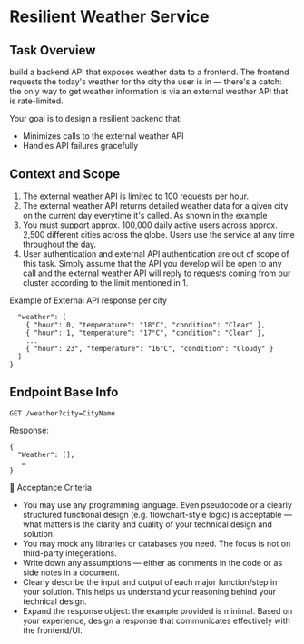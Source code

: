 

# Resilient Weather Service
## Task Overview
build a backend API that exposes weather data to a frontend. The frontend requests the today's weather for the city the user is in — there's a catch: the only way to get weather information is via an external weather API that is rate-limited.

Your goal is to design a resilient backend that:
- Minimizes calls to the external weather API
- Handles API failures gracefully


## Context and Scope
1. The external weather API is limited to 100 requests per hour.
2. The external weather API returns detailed weather data for a given city on the current day everytime it's called. As shown in the example
3. You must support approx. 100,000 daily active users across approx. 2,500 different cities across the globe. Users use the service at any time throughout the day.
4. User authentication and external API authentication are out of scope of this task. Simply assume that the API you develop will be open to any call and the external weather API will reply to requests coming from our cluster according to the limit mentioned in 1.


Example of External API response per city 

```{
  "weather": [
    { "hour": 0, "temperature": "18°C", "condition": "Clear" },
    { "hour": 1, "temperature": "17°C", "condition": "Clear" },
    ...
    { "hour": 23", "temperature": "16°C", "condition": "Cloudy" }
  ]
}
```



## Endpoint Base Info

``` GET /weather?city=CityName ```


Response:
```
{
  "Weather": [],
   …
}
```
  


🧪 Acceptance Criteria
- You may use any programming language. Even pseudocode or a clearly structured functional design (e.g. flowchart-style logic) is acceptable — what matters is the clarity and quality of your technical design and solution.
- You may mock any libraries or databases you need. The focus is not on third-party integerations.
- Write down any assumptions — either as comments in the code or as side notes in a document.
- Clearly describe the input and output of each major function/step in your solution. This helps us understand your reasoning behind your technical design.
- Expand the response object: the example provided is minimal. Based on your experience, design a response that communicates effectively with the frontend/UI.



